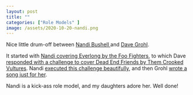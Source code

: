 ```yaml
---
layout: post
title: ""
categories: ["Role Models" ]
image: /assets/2020-10-20-nandi.png
---
```

Nice little drum-off between [Nandi Bushell
](https://www.youtube.com/channel/UCbMg1QLaHBzmww35QK-mHEQ) and [Dave
Grohl](https://twitter.com/officialdavepag?lang=en).

It started with [Nandi covering Everlong by the Foo
Fighters](https://www.youtube.com/watch?v=MRvHI8tgx8A), to which Dave [responded
with a challenge to cover Dead End Friends by Them Crooked
Vultures](https://twitter.com/foofighters/status/1299740995538485248). Nandi
[executed this challenge
beautifully](https://www.youtube.com/watch?v=OZBQW2gE0Ew&list=PL0B-SSjYdybBRF4tbXLAl4WDBhOQbydod&index=3),
and then Grohl [wrote a song just for
her](https://twitter.com/foofighters/status/1305517568946438144).

Nandi is a kick-ass role model, and my daughters adore her. Well done!